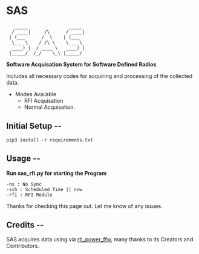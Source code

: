 # SAS
```
   _____               _____ 
  / ____|     /\      / ____|
 | (___      /  \    | (___  
  \___ \    / /\ \    \___ \ 
  ____) |  / ____ \   ____) |
 |_____/  /_/    \_\ |_____/                              

```

**Software Acquisation System for Software Defined Radios**

Includes all necessary codes for acquiring and processing of the collected data.

* Modes Available
  * RFI Acquisation
  * Normal Acquisation.

## Initial Setup --

	pip3 install -r requirements.txt

## Usage --
**Run sas_rfi.py for starting the Program**

	-ns : No Sync
	-sch : Scheduled Time || now
	-rfi : RFI Module

Thanks for checking this page out.
Let me know of any issues.

## Credits --

SAS acquires data using via [rtl_power_ffw](https://github.com/AD-Vega/rtl-power-fftw), many thanks to its Creators and Contributors.
